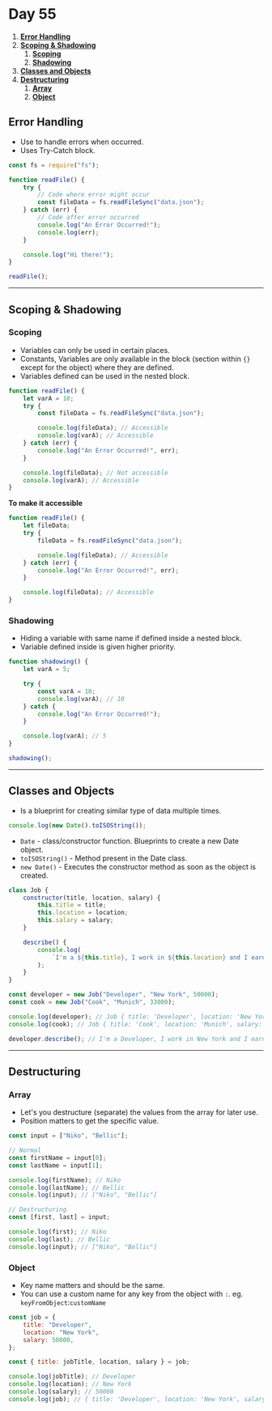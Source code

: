 # **Day 55** <!-- omit in toc -->

1. [**Error Handling**](#error-handling)
2. [**Scoping & Shadowing**](#scoping--shadowing)
   1. [**Scoping**](#scoping)
   2. [**Shadowing**](#shadowing)
3. [**Classes and Objects**](#classes-and-objects)
4. [**Destructuring**](#destructuring)
   1. [**Array**](#array)
   2. [**Object**](#object)

## **Error Handling**

-   Use to handle errors when occurred.
-   Uses Try-Catch block.

```javascript
const fs = require("fs");

function readFile() {
    try {
        // Code where error might occur
        const fileData = fs.readFileSync("data.json");
    } catch (err) {
        // Code after error occurred
        console.log("An Error Occurred!");
        console.log(err);
    }

    console.log("Hi there!");
}

readFile();
```

---

## **Scoping & Shadowing**

### **Scoping**

-   Variables can only be used in certain places.
-   Constants, Variables are only available in the block (section within `{}` except for the object) where they are defined.
-   Variables defined can be used in the nested block.

```javascript
function readFile() {
    let varA = 10;
    try {
        const fileData = fs.readFileSync("data.json");

        console.log(fileData); // Accessible
        console.log(varA); // Accessible
    } catch (err) {
        console.log("An Error Occurred!", err);
    }

    console.log(fileData); // Not accessible
    console.log(varA); // Accessible
}
```

**To make it accessible**

```javascript
function readFile() {
    let fileData;
    try {
        fileData = fs.readFileSync("data.json");

        console.log(fileData); // Accessible
    } catch (err) {
        console.log("An Error Occurred!", err);
    }

    console.log(fileData); // Accessible
}
```

### **Shadowing**

-   Hiding a variable with same name if defined inside a nested block.
-   Variable defined inside is given higher priority.

```javascript
function shadowing() {
    let varA = 5;

    try {
        const varA = 10;
        console.log(varA); // 10
    } catch {
        console.log("An Error Occurred!");
    }

    console.log(varA); // 5
}

shadowing();
```

---

## **Classes and Objects**

-   Is a blueprint for creating similar type of data multiple times.

```javascript
console.log(new Date().toISOString());
```

-   `Date` - class/constructor function. Blueprints to create a new Date object.
-   `toISOString()` - Method present in the Date class.
-   `new Date()` - Executes the constructor method as soon as the object is created.

```javascript
class Job {
    constructor(title, location, salary) {
        this.title = title;
        this.location = location;
        this.salary = salary;
    }

    describe() {
        console.log(
            `I'm a ${this.title}, I work in ${this.location} and I earn ${this.salary}.`
        );
    }
}

const developer = new Job("Developer", "New York", 50000);
const cook = new Job("Cook", "Munich", 33000);

console.log(developer); // Job { title: 'Developer', location: 'New York', salary: 50000 }
console.log(cook); // Job { title: 'Cook', location: 'Munich', salary: 33000 }

developer.describe(); // I'm a Developer, I work in New York and I earn 50000.
```

---

## **Destructuring**

### **Array**

-   Let's you destructure (separate) the values from the array for later use.
-   Position matters to get the specific value.

```javascript
const input = ["Niko", "Bellic"];

// Normal
const firstName = input[0];
const lastName = input[1];

console.log(firstName); // Niko
console.log(lastName); // Bellic
console.log(input); // ["Niko", "Bellic"]

// Destructuring
const [first, last] = input;

console.log(first); // Niko
console.log(last); // Bellic
console.log(input); // ["Niko", "Bellic"]
```

### **Object**

-   Key name matters and should be the same.
-   You can use a custom name for any key from the object with `:`. eg. `keyFromObject`:`customName`

```javascript
const job = {
    title: "Developer",
    location: "New York",
    salary: 50000,
};

const { title: jobTitle, location, salary } = job;

console.log(jobTitle); // Developer
console.log(location); // New York
console.log(salary); // 50000
console.log(job); // { title: 'Developer', location: 'New York', salary: 50000 }
```
